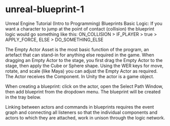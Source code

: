 # unreal-blueprint-1
Unreal Engine Tutorial (Intro to Programming)
Blueprints Basic Logic: If you want a character to jump at the point of contact (collision) the blueprint logic would go something like this: ON_COLLISION > IF_PLAYER > true > APPLY_FORCE, ELSE > DO_SOMETHING_ELSE

The Empty Actor Asset is the most basic function of the program, an artefact that can stand-in for anything else required in the game. When dragging an Empty Actor to the stage, you first drag the Empty Actor to the stage, then apply the Cube or Sphere shape. Using the WER keys for move, rotate, and scale (like Maya) you can adjust the Empty Actor as required. The Actor receives the Component. In Unity the actor is a game object.

When creating a blueprint: click on the actor, open the Select Path Window, then add blueprint from the dropdown menu. The blueprint will be created in the tray below.

Linking between actors and commands in blueprints requires the event graph and connecting all listeners so that the individual components and actors to which they are attached, work in unison through the logic network.

